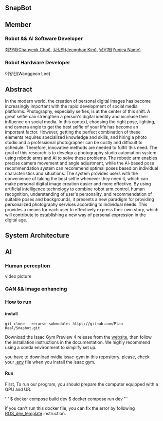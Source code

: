 ## SnapBot

## Member

### Robot && AI Software Developer
[최찬역(Chanyeok Choi)](https://github.com/Angledsugar), [김정한(Jeonghan Kim)](https://github.com/Kim-JeongHan), [남윤재(Yunjea Name)](https://github.com/ujma1234)

### Robot Hardware Developer
이왕건(Wanggeon Lee)

## Abstract
In the modern world, the creation of personal digital images has become increasingly important with the rapid development of social media platforms. Photography, especially selfies, is at the center of this shift. A great selfie can strengthen a person's digital identity and increase their influence on social media. In this context, choosing the right pose, lighting, and camera angle to get the best selfie of your life has become an important factor. However, getting the perfect combination of these elements requires specialized knowledge and skills, and hiring a photo studio and a professional photographer can be costly and difficult to schedule. Therefore, innovative methods are needed to fulfill this need. The goal of this research is to develop a photography studio automation system using robotic arms and AI to solve these problems. The robotic arm enables precise camera movement and angle adjustment, while the AI-based pose recommendation system can recommend optimal poses based on individual characteristics and situations. The system provides users with the convenience of taking the best selfie whenever they need it, which can make personal digital image creation easier and more effective. By using artificial intelligence technology to combine robot arm control, human recognition, understanding of user's personality, and recommendation of suitable poses and backgrounds, it presents a new paradigm for providing personalized photography services according to individual needs. This provides a means for each user to effectively express their own story, which will contribute to establishing a new way of personal expression in the digital age.

## System Architecture



## AI
### Human perception

video picture


### GAN && image enhancing





### How to run
#### install

```
git clone --recurse-submodules https://github.com/Plan-Real/Snapbot.git
```

Download the Isaac Gym Preview 4 release from the [website](https://developer.nvidia.com/isaac-gym), then follow the installation instructions in the documentation. We highly recommend using a conda environment to simplify set up.

you have to download nvidia issac-gym in this repository.
please, check your [.env](https://github.com/Plan-Real/Snapbot/blob/develop/.env) file when you install the isaac gym.

#### Run

First, To run our program, you should prepare the computer equipped with a GPU and UR.


'''
$ docker compose build dev
$ docker compose run dev
'''

if you can't run this docker file, you can fix the error by following [ROS_dev_template](https://github.com/Kim-JeongHan/ROS_dev_template) instruction.

